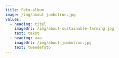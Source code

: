 ```yaml
---
title: Foto-album
image: /img/about-jumbotron.jpg
values:
  - heading: titel
    imageUrl: /img/about-sustainable-farming.jpg
    text: tekst
  - heading: aaa
    imageUrl: /img/about-jumbotron.jpg
    text: tweedefoto
---
```


